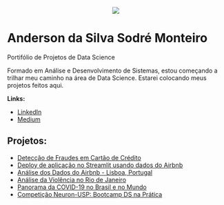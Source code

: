 <p align="center">
  <img src="https://raw.githubusercontent.com/anssodre/datascience/master/banner.png" >
</p>

# Anderson da Silva Sodré Monteiro
Portifólio de Projetos de Data Science

Formado em Análise e Desenvolvimento de Sistemas, estou começando a trilhar meu caminho na área de Data Science. Estarei colocando meus projetos feitos aqui.

**Links:**
* [LinkedIn](https://www.linkedin.com/in/anssm/)
* [Medium](https://medium.com/@an.monteiro)

## Projetos:

* [Detecção de Fraudes em Cartão de Crédito](https://github.com/andmonteiro/datascience/blob/master/Detec%C3%A7%C3%A3o_de_Fraude_em_Cart%C3%B5es_de_Cr%C3%A9dito.ipynb)
* [Deploy de aplicação no Streamlit usando dados do Airbnb](https://github.com/andmonteiro/streamlit-airbnb)
* [Análise dos Dados do Airbnb - Lisboa, Portugal](https://github.com/anssodre/datascience/blob/master/Analisando_os_Dados_do_Airbnb_Lisboa.ipynb)
* [Análise da Violência no Rio de Janeiro](https://github.com/anssodre/datascience/blob/master/Analisando_a_Viol%C3%AAncia_no_Rio_de_Janeiro.ipynb)
* [Panorama da COVID-19 no Brasil e no Mundo](https://github.com/anssodre/datascience/blob/master/Panorama_da_COVID_19_no_Brasil_e_no_Mundo.ipynb)
* [Competição Neuron-USP:  Bootcamp DS na Prática](https://github.com/tomaz-suller/competicao-neuron)

